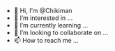 - 👋 Hi, I’m @Chikiman
- 👀 I’m interested in ...
- 🌱 I’m currently learning ...
- 💞️ I’m looking to collaborate on ...
- 📫 How to reach me ...

<!---
Chikiman/Chikiman is a ✨ special ✨ repository because its `README.md` (this file) appears on your GitHub profile.
You can click the Preview link to take a look at your changes.
--->
